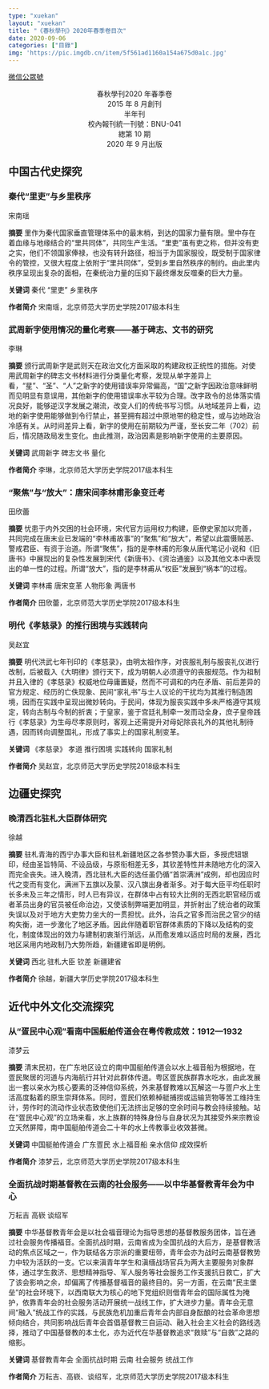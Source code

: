 ```yaml
---
type: "xuekan"
layout: "xuekan"
title: "《春秋學刊》2020年春季卷目次"
date: 2020-09-06
categories: ["目錄"]
img: 'https://pic.imgdb.cn/item/5f561ad1160a154a675d0a1c.jpg'
---
```


[微信公眾號](https://mp.weixin.qq.com/s/T850ATm-PibJE7r8Z-tDtg)

<center><v>春秋學刊</v>2020 年春季卷</center>
<center>2015 年 8 月創刊</center>
<center>半年刊</center>
<center>校內報刊統一刊號：BNU-041</center>
<center>緫第 10 期</center>
<center>2020 年 9 月出版</center>

## 中国古代史探究

### 秦代“里吏”与乡里秩序

宋南瑶

**摘要** 里作为秦代国家垂直管理体系中的最末梢，到达的国家力量有限。里中存在着血缘与地缘结合的“里共同体”，共同生产生活。“里吏”虽有吏之称，但并没有吏之实，他们不领国家俸禄，也没有转升路径，相当于为国家服役，既受制于国家律令的管控，又很大程度上依附于“里共同体”，受到乡里自然秩序的制约。由此里内秩序呈现出复杂的面相，在秦统治力量的压抑下最终爆发反噬秦的巨大力量。

**关键词** 秦代  “里吏”  乡里秩序

**作者简介** 宋南瑶，北京师范大学历史学院2017级本科生

### 武周新字使用情况的量化考察——基于碑志、文书的研究

李琳

**摘要** 颁行武周新字是武则天在政治文化方面采取的构建政权正统性的措施。对使用武周新字的碑志文书材料进行分类量化考察，发现从单字差异上看，“星”、“圣”、“人”之新字的使用错误率异常偏高，“国”之新字因政治意味鲜明而见明显有意误用，其他新字的使用错误率水平较为合理。改字政令的总体落实情况良好，能够逆汉字发展之潮流，改变人们的传统书写习惯。从地域差异上看，边地的新字使用能够做到令行禁止，甚至拥有超过中原地带的稳定性，或与边地政治冷感有关。从时间差异上看，新字的使用在前期较为严谨，至长安二年（702）前后，情况随政局发生变化。由此推测，政治因素是影响新字使用的主要原因。

**关键词** 武周新字  碑志文书  量化

**作者简介** 李琳，北京师范大学历史学院2017级本科生

### “聚焦”与“放大”：唐宋间李林甫形象变迁考

田欣蕾

**摘要** 忧患于内外交困的社会环境，宋代官方运用权力构建，臣僚史家加以完善，共同完成在唐末业已发端的“李林甫故事”的“聚焦”和“放大”，希望以此震慑贼恶、警戒君臣、有资于治道。所谓“聚焦”，指的是李林甫的形象从唐代笔记小说和《旧唐书》中展现出的复杂性发展到宋代《新唐书》、《资治通鉴》以及其他文本中表现出的单一性的过程。所谓“放大”，指的是李林甫从“权臣”发展到“祸本”的过程。

**关键词** 李林甫  唐宋变革  人物形象  两唐书

**作者简介** 田欣蕾，北京师范大学历史学院2017级本科生

### 明代《孝慈录》的推行困境与实践转向

吴赵宜

**摘要** 明代洪武七年刊印的《孝慈录》，由明太祖作序，对丧服礼制与服丧礼仪进行改制，后被载入《大明律》颁行天下，成为明朝人必须遵守的丧服规范。作为祖制并且入律的《孝慈录》权威地位毋庸置疑，然而不可调和的内在矛盾、前后差异的官方规定、经历的亡佚现象、民间“家礼书”与士人议论的干扰均为其推行制造困境，因而在实践中呈现出微妙转向。于民间，体现为服丧实践中多未严格遵守其规定，转向古制与今制的折衷；于皇家，鉴于宫廷礼制牵一发而动全身，庶子皇帝践行《孝慈录》为生母尽孝原则时，客观上还需提升对母妃除丧礼外的其他礼制待遇，因而转向调整国礼，形成了事实上的国家礼制变革。

**关键词** 《孝慈录》  孝道  推行困境  实践转向  国家礼制

**作者简介** 吴赵宜，北京师范大学历史学院2018级本科生

## 边疆史探究

### 晚清西北驻札大臣群体研究

徐越

**摘要** 驻札青海的西宁办事大臣和驻札新疆地区之各参赞办事大臣，多授虎钮银印，经由圣旨特简、不设品级，与原衔相差无多，其钦差特性并未随地方化的深入而完全丧失。进入晚清，西北驻札大臣的选任虽仍循“首崇满洲”成例，却也因应时代之变而有变化，满洲下五旗以及蒙、汉八旗出身者渐多。对于每大臣平均任职时长多未及三年之情形，时人已有异议，在群体中占有较大比例的无西北职官经历或者革员出身的官员被任命治边，又使该制弊端更加明显，并折射出了统治者的政策失误以及对于地方大吏势力坐大的一贯担忧。此外，治兵之官多而治民之官少的结构失衡，进一步激化了地区矛盾。因此伴随着职官群体素质的下降以及结构的变化，制度体现出的效力与建制初衷渐行渐远，从而愈发难以适应时局的发展，西北地区采用内地政制乃大势所趋，新疆建省即是明例。

**关键词** 西北  驻札大臣  钦差  新疆建省

**作者简介** 徐越，新疆大学历史学院2017级本科生

## 近代中外文化交流探究

### 从“疍民中心观”看南中国艇舶传道会在粤传教成效：1912—1932

漆梦云

**摘要** 清末民初，在广东地区设立的南中国艇舶传道会以水上福音船为根据地，在疍民聚居的河道与内海航行并针对此群体传道。粤区疍民族群靠水吃水，由此发展出一套以亲水为核心要素的泛神信仰系统，外来基督教难以瓦解这一与疍户水上生活高度黏着的原生崇拜体系。同时，疍民们依赖棹艇捕捞或运输货物等苦工维持生计，劳作时的流动作业状态致使他们无法挤出足够的空余时间与教会持续接触。站在“疍民中心观”的立场来看，水上族群的特殊身份与自身状况为其接受外来宗教设立天然屏障，南中国艇舶传道会二十年的水上传教事业收效甚微。

**关键词** 中国艇舶传道会  广东疍民  水上福音船  亲水信仰  成效探析

**作者简介** 漆梦云，北京师范大学历史学院2017级本科生

### 全面抗战时期基督教在云南的社会服务——以中华基督教青年会为中心

万耘吉  高嵚  谈绍军

**摘要** 中华基督教青年会是以社会福音理论为指导思想的基督教服务团体，旨在通过社会服务传播福音。全面抗战时期，云南省成为全国抗战的大后方，是基督教活动的焦点区域之一，作为联结各方宗派的重要纽带，青年会亦为战时云南基督教势力中较为活跃的一支。它以来滇青年学生和滇缅战场官兵为两大主要服务对象群体，通过学生救济、思想精神指导、军人服务等社会服务工作支援抗日救亡，扩大了该会影响之余，却偏离了传播基督福音的最终目的。另一方面，在云南“民主堡垒”的社会环境下，以西南联大为核心的地下党组织则借青年会的国际属性为掩护，依靠青年会的社会服务活动开展统一战线工作，扩大进步力量。青年会无意间“融入”统战工作的实践，与民族危机加重后青年会内部自身酝酿的社会革命思想倾向结合，共同影响战后青年会首倡基督教三自运动、融入社会主义社会的路线选择，推动了中国基督教的本土化，亦为近代在华基督教追求“救赎”与“自救”之路的缩影。

**关键词** 基督教青年会  全面抗战时期  云南  社会服务  统战工作

**作者简介** 万耘吉、高嵚、谈绍军，北京师范大学历史学院2017级本科生
